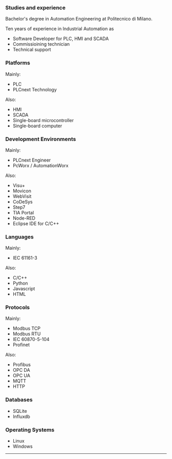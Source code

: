 ### Studies and experience

Bachelor's degree in Automation Engineering at Politecnico di Milano.

Ten years of experience in Industrial Automation as
- Software Developer for PLC, HMI and SCADA
- Commissioining technician
- Technical support


### Platforms
Mainly:
- PLC
- PLCnext Technology

Also:
- HMI
- SCADA
- Single-board microcontroller
- Single-board computer

### Development Environments
Mainly:
- PLCnext Engineer
- PcWorx / AutomationWorx

Also:
- Visu+
- Movicon
- WebVisit
- CoDeSys
- Step7
- TIA Portal
- Node-RED
- Eclipse IDE for C/C++

### Languages
Mainly:
- IEC 61161-3

Also:
- C/C++
- Python
- Javascript
- HTML

### Protocols
Mainly:
- Modbus TCP
- Modbus RTU
- IEC 60870-5-104
- Profinet

Also: 
- Profibus
- OPC DA
- OPC UA
- MQTT
- HTTP

### Databases
- SQLite
- Influxdb

### Operating Systems
- Linux
- Windows

---
